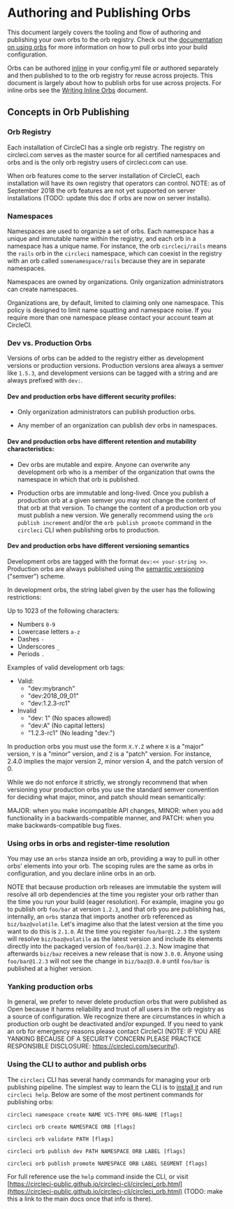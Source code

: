 # Authoring and Publishing Orbs
This document largely covers the tooling and flow of authoring and publishing your own orbs to the orb registry. Check out the [documentation on using orbs](using-orbs.md) for more information on how to pull orbs into your build configuration.

Orbs can be authored [inline](inline-orbs.md) in your config.yml file or authored separately and then published to to the orb registry for reuse across projects. This document is largely about how to publish orbs for use across projects. For inline orbs see the [Writing Inline Orbs](inline-orbs.md) document.

## Concepts in Orb Publishing

### Orb Registry
Each installation of CircleCI has a single orb registry. The registry on circleci.com serves as the master source for all certified namespaces and orbs and is the only orb registry users of circleci.com can use.

When orb features come to the server installation of CircleCI, each installation will have its own registry that operators can control. NOTE: as of September 2018 the orb features are not yet supported on server installations (TODO: update this doc if orbs are now on server installs).

### Namespaces
Namespaces are used to organize a set of orbs. Each namespace has a unique and immutable name within the registry, and each orb in a namespace has a unique name. For instance, the orb `circleci/rails` means the `rails` orb in the `circleci` namespace, which can coexist in the registry with an orb called `somenamespace/rails` because they are in separate namespaces. 

Namespaces are owned by organizations. Only organization administrators can create namespaces.

Organizations are, by default, limited to claiming only one namespace. This policy is designed to limit name squatting and namespace noise. If you require more than one namespace please contact your account team at CircleCI.

### Dev vs. Production Orbs
Versions of orbs can be added to the registry either as development versions or production versions. Production versions area always a semver like `1.5.3`, and development versions can be tagged with a string and are always prefixed with `dev:`.

#### Dev and production orbs have different security profiles:

* Only organization administrators can publish production orbs. 

* Any member of an organization can publish dev orbs in namespaces.

#### Dev and production orbs have different retention and mutability characteristics:

* Dev orbs are mutable and expire. Anyone can overwrite any development orb who is a member of the organization that owns the namespace in which that orb is published.

* Production orbs are immutable and long-lived. Once you publish a production orb at a given semver you may not change the content of that orb at that version. To change the content of a production orb you must publish a new version. We generally recommend using the `orb publish increment` and/or the `orb publish promote` command in the `circleci` CLI when publishing orbs to production.

#### Dev and production orbs have different versioning semantics
Development orbs are tagged with the format `dev:<< your-string >>`. Production orbs are always published using the [semantic versioning](https://semver.org/) ("semver") scheme.

In development orbs, the string label given by the user has the following restrictions:

Up to 1023 of the following characters:
  - Numbers `0-9`
  - Lowercase letters `a-z`
  - Dashes `-`
  - Underscores `_`
  - Periods `.`

Examples of valid development orb tags:
- Valid:
  - "dev:mybranch"
  - "dev:2018_09_01"
  - "dev:1.2.3-rc1"
- Invalid
  - "dev: 1" (No spaces allowed)
  - "dev:A" (No capital letters)
  - "1.2.3-rc1" (No leading "dev:")

In production orbs you must use the form `X.Y.Z` where `X` is a "major" version, `Y` is a "minor" version, and `Z` is a "patch" version. For instance, 2.4.0 implies the major version 2, minor version 4, and the patch version of 0. 

While we do not enforce it strictly, we strongly recommend that when versioning your production orbs you use the standard semver convention for deciding what major, minor, and patch should mean semantically:

MAJOR: when you make incompatible API changes,
MINOR: when you add functionality in a backwards-compatible manner, and
PATCH: when you make backwards-compatible bug fixes.

### Using orbs in orbs and register-time resolution
You may use an `orbs` stanza inside an orb, providing a way to pull in other orbs' elements into your orb. The scoping rules are the same as orbs in configuration, and you declare inline orbs in an orb.

NOTE that because production orb releases are immutable the system will resolve all orb dependencies at the time you register your orb rather than the time you run your build (eager resolution). For example, imagine you go to publish orb `foo/bar` at version `1.2.3`, and that orb you are publishing has, internally, an `orbs` stanza that imports another orb referenced as `biz/baz@volatile`. Let's imagime also that the latest version at the time you want to do this is `2.1.0`. At the time you register `foo/bar@1.2.3` the system will resolve `biz/baz@volatile` as the latest version and include its elements directly into the packaged version of `foo/bar@1.2.3`. Now imagine that afterwards `biz/baz` receives a new release that is now `3.0.0`. Anyone using `foo/bar@1.2.3` will not see the change in `biz/baz@3.0.0` until `foo/bar` is published at a higher version. 

### Yanking production orbs

In general, we prefer to never delete production orbs that were published as Open because it harms reliability and trust of all users in the orb registry as a source of configuration. We recognize there are circumstances in which a production orb ought be deactivated and/or expunged. If you need to yank an orb for emergency reasons please contact CircleCI (NOTE: IF YOU ARE YANKING BECAUSE OF A SECURITY CONCERN PLEASE PRACTICE RESPONSIBLE DISCLOSURE: https://circleci.com/security/).

### Using the CLI to author and publish orbs
The `circleci` CLI has several handy commands for managing your orb publishing pipeline. The simplest way to learn the CLI is to [install it](https://circleci.com/docs/2.0/local-cli/#installing-the-circleci-public-cli-from-scratch-on-macos-and-linux-distros) and run `circleci help`. Below are some of the most pertinent commands for publishing orbs:

`circleci namespace create NAME VCS-TYPE ORG-NAME [flags]`

`circleci orb create NAMESPACE ORB [flags]`

`circleci orb validate PATH [flags]`

`circleci orb publish dev PATH NAMESPACE ORB LABEL [flags]`

`circleci orb publish promote NAMESPACE ORB LABEL SEGMENT [flags]`

For full reference use the `help` command inside the CLI, or visit [https://circleci-public.github.io/circleci-cli/circleci_orb.html](https://circleci-public.github.io/circleci-cli/circleci_orb.html) (TODO: make this a link to the main docs once that info is there).



